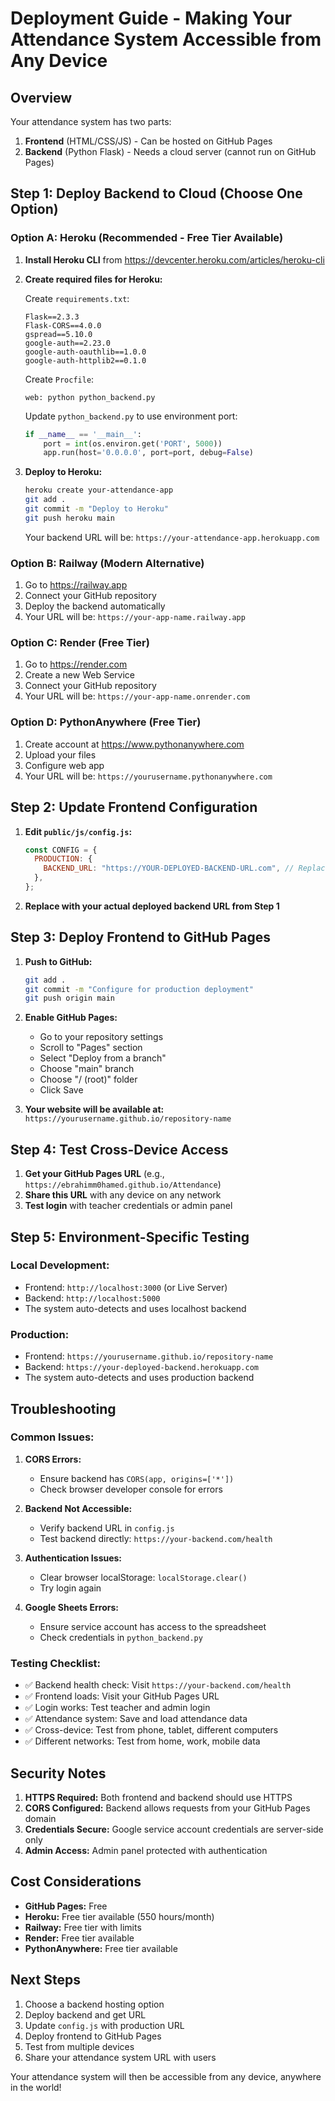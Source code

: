 # Deployment Guide - Making Your Attendance System Accessible from Any Device

## Overview

Your attendance system has two parts:

1. **Frontend** (HTML/CSS/JS) - Can be hosted on GitHub Pages
2. **Backend** (Python Flask) - Needs a cloud server (cannot run on GitHub Pages)

## Step 1: Deploy Backend to Cloud (Choose One Option)

### Option A: Heroku (Recommended - Free Tier Available)

1. **Install Heroku CLI** from https://devcenter.heroku.com/articles/heroku-cli

2. **Create required files for Heroku:**

   Create `requirements.txt`:

   ```
   Flask==2.3.3
   Flask-CORS==4.0.0
   gspread==5.10.0
   google-auth==2.23.0
   google-auth-oauthlib==1.0.0
   google-auth-httplib2==0.1.0
   ```

   Create `Procfile`:

   ```
   web: python python_backend.py
   ```

   Update `python_backend.py` to use environment port:

   ```python
   if __name__ == '__main__':
       port = int(os.environ.get('PORT', 5000))
       app.run(host='0.0.0.0', port=port, debug=False)
   ```

3. **Deploy to Heroku:**

   ```bash
   heroku create your-attendance-app
   git add .
   git commit -m "Deploy to Heroku"
   git push heroku main
   ```

   Your backend URL will be: `https://your-attendance-app.herokuapp.com`

### Option B: Railway (Modern Alternative)

1. Go to https://railway.app
2. Connect your GitHub repository
3. Deploy the backend automatically
4. Your URL will be: `https://your-app-name.railway.app`

### Option C: Render (Free Tier)

1. Go to https://render.com
2. Create a new Web Service
3. Connect your GitHub repository
4. Your URL will be: `https://your-app-name.onrender.com`

### Option D: PythonAnywhere (Free Tier)

1. Create account at https://www.pythonanywhere.com
2. Upload your files
3. Configure web app
4. Your URL will be: `https://yourusername.pythonanywhere.com`

## Step 2: Update Frontend Configuration

1. **Edit `public/js/config.js`:**

   ```javascript
   const CONFIG = {
     PRODUCTION: {
       BACKEND_URL: "https://YOUR-DEPLOYED-BACKEND-URL.com", // Replace with actual URL
     },
   };
   ```

2. **Replace with your actual deployed backend URL from Step 1**

## Step 3: Deploy Frontend to GitHub Pages

1. **Push to GitHub:**

   ```bash
   git add .
   git commit -m "Configure for production deployment"
   git push origin main
   ```

2. **Enable GitHub Pages:**

   - Go to your repository settings
   - Scroll to "Pages" section
   - Select "Deploy from a branch"
   - Choose "main" branch
   - Choose "/ (root)" folder
   - Click Save

3. **Your website will be available at:**
   `https://yourusername.github.io/repository-name`

## Step 4: Test Cross-Device Access

1. **Get your GitHub Pages URL** (e.g., `https://ebrahimm0hamed.github.io/Attendance`)
2. **Share this URL** with any device on any network
3. **Test login** with teacher credentials or admin panel

## Step 5: Environment-Specific Testing

### Local Development:

- Frontend: `http://localhost:3000` (or Live Server)
- Backend: `http://localhost:5000`
- The system auto-detects and uses localhost backend

### Production:

- Frontend: `https://yourusername.github.io/repository-name`
- Backend: `https://your-deployed-backend.herokuapp.com`
- The system auto-detects and uses production backend

## Troubleshooting

### Common Issues:

1. **CORS Errors:**

   - Ensure backend has `CORS(app, origins=['*'])`
   - Check browser developer console for errors

2. **Backend Not Accessible:**

   - Verify backend URL in `config.js`
   - Test backend directly: `https://your-backend.com/health`

3. **Authentication Issues:**

   - Clear browser localStorage: `localStorage.clear()`
   - Try login again

4. **Google Sheets Errors:**
   - Ensure service account has access to the spreadsheet
   - Check credentials in `python_backend.py`

### Testing Checklist:

- ✅ Backend health check: Visit `https://your-backend.com/health`
- ✅ Frontend loads: Visit your GitHub Pages URL
- ✅ Login works: Test teacher and admin login
- ✅ Attendance system: Save and load attendance data
- ✅ Cross-device: Test from phone, tablet, different computers
- ✅ Different networks: Test from home, work, mobile data

## Security Notes

1. **HTTPS Required:** Both frontend and backend should use HTTPS
2. **CORS Configured:** Backend allows requests from your GitHub Pages domain
3. **Credentials Secure:** Google service account credentials are server-side only
4. **Admin Access:** Admin panel protected with authentication

## Cost Considerations

- **GitHub Pages:** Free
- **Heroku:** Free tier available (550 hours/month)
- **Railway:** Free tier with limits
- **Render:** Free tier available
- **PythonAnywhere:** Free tier available

## Next Steps

1. Choose a backend hosting option
2. Deploy backend and get URL
3. Update `config.js` with production URL
4. Deploy frontend to GitHub Pages
5. Test from multiple devices
6. Share your attendance system URL with users

Your attendance system will then be accessible from any device, anywhere in the world!
